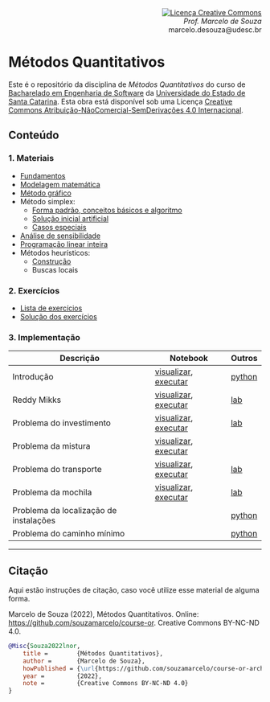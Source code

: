<div align="right" style="text-align:right"><a rel="license" href="http://creativecommons.org/licenses/by-nc-nd/4.0/"><img alt="Licença Creative Commons" style="border-width:0" src="https://i.creativecommons.org/l/by-nc-nd/4.0/88x31.png" /></a><br><i>Prof. Marcelo de Souza</i><br>marcelo.desouza@udesc.br</div>

# Métodos Quantitativos

Este é o repositório da disciplina de *Métodos Quantitativos* do curso de [Bacharelado em Engenharia de Software](https://www.udesc.br/ceavi/engenhariadesoftware) da [Universidade do Estado de Santa Catarina](https://www.udesc.br/ceavi). Esta obra está disponível sob uma Licença <a rel="license" href="http://creativecommons.org/licenses/by-nc-nd/4.0/">Creative Commons Atribuição-NãoComercial-SemDerivações 4.0 Internacional</a>.

## Conteúdo

### 1. Materiais

+ [Fundamentos](./1-materiais/1-fundamentos.pdf)
+ [Modelagem matemática](./1-materiais/2-modelagem.pdf)
+ [Método gráfico](./1-materiais/3-metodo-grafico.pdf)
+ Método simplex:
  + [Forma padrão, conceitos básicos e algoritmo](./1-materiais/4-metodo-simplex.pdf)
  + [Solução inicial artificial](./1-materiais/5-simplex-solucao-inicial-artificial.pdf)
  + [Casos especiais](./1-materiais/6-simplex-casos-especiais.pdf)
+ [Análise de sensibilidade](./1-materiais/7-analise-sensibilidade.pdf)
+ [Programação linear inteira](./1-materiais/8-programacao-inteira.pdf)
+ Métodos heurísticos:
  + [Construção](./1-materiais/9-metodos-heuristicos-construcao.pdf)
  + Buscas locais

### 2. Exercícios

+ [Lista de exercícios](./2-exercicios/lista-exercicios.pdf)
+ [Solução dos exercícios](./2-exercicios/solucao.pdf)

### 3. Implementação

| Descrição | Notebook | Outros |
|-----------|------------|----------|
| Introdução | [visualizar](https://nbviewer.org/github/souzamarcelo/course-or/blob/main/3-src/1-intro/intro.ipynb), [executar](https://colab.research.google.com/github/souzamarcelo/course-or/blob/main/3-src/1-intro/intro.ipynb) | [python](./3-src/1-intro/intro.py) |
| Reddy Mikks | [visualizar](https://nbviewer.org/github/souzamarcelo/course-or/blob/main/3-src/2-reddy-mikks/reddy-mikks.ipynb), [executar](https://colab.research.google.com/github/souzamarcelo/course-or/blob/main/3-src/2-reddy-mikks/reddy-mikks.ipynb) | [lab](./3-src/2-reddy-mikks/lab-reddy-mikks) |
| Problema do investimento | [visualizar](https://nbviewer.org/github/souzamarcelo/course-or/blob/main/3-src/3-investidor/investidor.ipynb), [executar](https://colab.research.google.com/github/souzamarcelo/course-or/blob/main/3-src/3-investidor/investidor.ipynb) | [lab](./3-src/3-investidor/lab-investidor) |
| Problema da mistura | [visualizar](https://nbviewer.org/github/souzamarcelo/course-or/blob/main/3-src/4-mistura/mistura.ipynb), [executar](https://colab.research.google.com/github/souzamarcelo/course-or/blob/main/3-src/4-mistura/mistura.ipynb) | |
| Problema do transporte | [visualizar](https://nbviewer.org/github/souzamarcelo/course-or/blob/main/3-src/5-transporte/transporte.ipynb), [executar](https://colab.research.google.com/github/souzamarcelo/course-or/blob/main/3-src/5-transporte/transporte.ipynb) | [lab](./3-src/5-transporte/lab-transporte) |
| Problema da mochila | [visualizar](https://nbviewer.org/github/souzamarcelo/course-or/blob/main/3-src/6-knapsack/knapsack.ipynb), [executar](https://colab.research.google.com/github/souzamarcelo/course-or/blob/main/3-src/6-knapsack/knapsack.ipynb) | [lab](./3-src/6-knapsack/lab-knapsack) |
| Problema da localização de instalações | | [python](./3-src/7-facility-location/model.py) |
| Problema do caminho mínimo |  | [python](./3-src/8-shortest-path/model.py) |


***

## Citação

Aqui estão instruções de citação, caso você utilize esse material de alguma forma.

Marcelo de Souza (2022), Métodos Quantitativos. Online: https://github.com/souzamarcelo/course-or. Creative Commons BY-NC-ND 4.0.

```bibtex
@Misc{Souza2022lnor,
    title =        {Métodos Quantitativos},
    author =       {Marcelo de Souza}, 
    howPublished = {\url{https://github.com/souzamarcelo/course-or-archive}}, 
    year =         {2022},
    note =         {Creative Commons BY-NC-ND 4.0}
}
```
